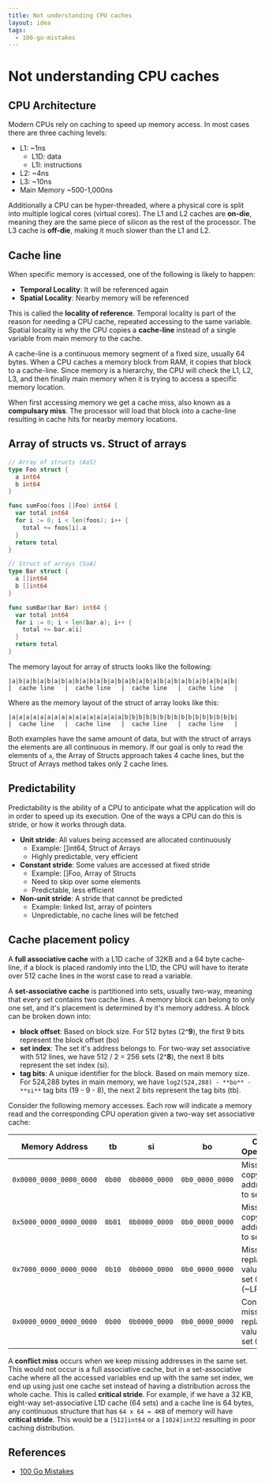 ```yaml
---
title: Not understanding CPU caches
layout: idea
tags:
  - 100-go-mistakes
---
```


# Not understanding CPU caches

## CPU Architecture

Modern CPUs rely on caching to speed up memory access. In most cases there are
three caching levels:

- L1: ~1ns
  - L1D: data
  - L1I: instructions
- L2: ~4ns
- L3: ~10ns
- Main Memory ~500-1,000ns

Additionally a CPU can be hyper-threaded, where a physical core is split into
multiple logical cores (virtual cores). The L1 and L2 caches are **on-die**,
meaning they are the same piece of silicon as the rest of the processor. The L3
cache is **off-die**, making it much slower than the L1 and L2.

## Cache line

When specific memory is accessed, one of the following is likely to happen:

- **Temporal Locality**: It will be referenced again
- **Spatial Locality**: Nearby memory will be referenced

This is called the **locality of reference**. Temporal locality is part of the
reason for needing a CPU cache, repeated accessing to the same variable. Spatial
locality is why the CPU copies a **cache-line** instead of a single variable
from main memory to the cache.

A cache-line is a continuous memory segment of a fixed size, usually 64 bytes.
When a CPU caches a memory block from RAM, it copies that block to a cache-line.
Since memory is a hierarchy, the CPU will check the L1, L2, L3, and then finally
main memory when it is trying to access a specific memory location.

When first accessing memory we get a cache miss, also known as a **compulsary
miss**. The processor will load that block into a cache-line resulting in cache
hits for nearby memory locations.

## Array of structs vs. Struct of arrays

```go
// Array of structs (AoS)
type Foo struct {
  a int64
  b int64
}

func sumFoo(foos []Foo) int64 {
  var total int64
  for i := 0; i < len(foos); i++ {
    total += foos[i].a
  }
  return total
}

// Struct of arrays (SoA)
type Bar struct {
  a []int64
  b []int64
}

func sumBar(bar Bar) int64 {
  var total int64
  for i := 0; i < len(bar.a); i++ {
    total += bar.a[i]
  }
  return total
}
```

The memory layout for array of structs looks like the following:

```
|a|b|a|b|a|b|a|b|a|b|a|b|a|b|a|b|a|b|a|b|a|b|a|b|a|b|a|b|a|b|a|b|
|  cache line   |  cache line   |  cache line   |  cache line   |
```

Where as the memory layout of the struct of array looks like this:

```
|a|a|a|a|a|a|a|a|a|a|a|a|a|a|a|a|b|b|b|b|b|b|b|b|b|b|b|b|b|b|b|b|
|  cache line   |  cache line   |  cache line   |  cache line   |
```

Both examples have the same amount of data, but with the struct of arrays the
elements are all continuous in memory. If our goal is only to read the elements
of `a`, the Array of Structs approach takes 4 cache lines, but the Struct of
Arrays method takes only 2 cache lines.

## Predictability

Predictability is the ability of a CPU to anticipate what the application will
do in order to speed up its execution. One of the ways a CPU can do this is
stride, or how it works through data.

- **Unit stride**: All values being accessed are allocated continuously
  - Example: []int64, Struct of Arrays
  - Highly predictable, very efficient
- **Constant stride**: Some values are accessed at fixed stride
  - Example: []Foo, Array of Structs
  - Need to skip over some elements
  - Predictable, less efficient
- **Non-unit stride**: A stride that cannot be predicted
  - Example: linked list, array of pointers
  - Unpredictable, no cache lines will be fetched

## Cache placement policy

A **full associative cache** with a L1D cache of 32KB and a 64 byte cache-line,
if a block is placed randomly into the L1D, the CPU will have to iterate over
512 cache lines in the worst case to read a variable.

A **set-associative cache** is partitioned into sets, usually two-way, meaning
that every set contains two cache lines. A memory block can belong to only one
set, and it's placement is determined by it's memory address. A block can be
broken down into:

- **block offset**: Based on block size. For 512 bytes (2^**9**), the first 9
  bits represent the block offset (bo)
- **set index**: The set it's address belongs to. For two-way set associative
  with 512 lines, we have 512 / 2 = 256 sets (2^**8**), the next 8 bits
  represent the set index (si).
- **tag bits**: A unique identifier for the block. Based on main memory size.
  For 524,288 bytes in main memory, we have `log2(524,288) - **bo** - **si**`
  tag bits (19 - 9 - 8), the next 2 bits represent the tag bits (tb).

Consider the following memory accesses. Each row will indicate a memory read and
the corresponding CPU operation given a two-way set associative cache:

| Memory Address          | tb     | si            | bo              | CPU Operation                           |
| ----------------------- | ------ | ------------- | --------------- | --------------------------------------- |
| `0x0000_0000_0000_0000` | `0b00` | `0b0000_0000` | `0b0_0000_0000` | Miss, copy address to set 0             |
| `0x5000_0000_0000_0000` | `0b01` | `0b0000_0000` | `0b0_0000_0000` | Miss, copy address to set 0             |
| `0x7000_0000_0000_0000` | `0b10` | `0b0000_0000` | `0b0_0000_0000` | Miss, replace a value in set 0 (~LRU)   |
| `0x0000_0000_0000_0000` | `0b00` | `0b0000_0000` | `0b0_0000_0000` | Conflict miss, replace a value in set 0 |

A **conflict miss** occurs when we keep missing addresses in the same set. This
would not occur is a full associative cache, but in a set-associative cache
where all the accessed variables end up with the same set index, we end up using
just one cache set instead of having a distribution across the whole cache. This
is called **critical stride**. For example, if we have a 32 KB, eight-way
set-associative L1D cache (64 sets) and a cache line is 64 bytes, any continuous
structure that has `64 x 64 = 4KB` of memory will have **critical stride**. This
would be a `[512]int64` or a `[1024]int32` resulting in poor caching
distribution.

## References

- [100 Go Mistakes](/reference/100-Go-Mistakes-and-How-to-Avoid-Them)

